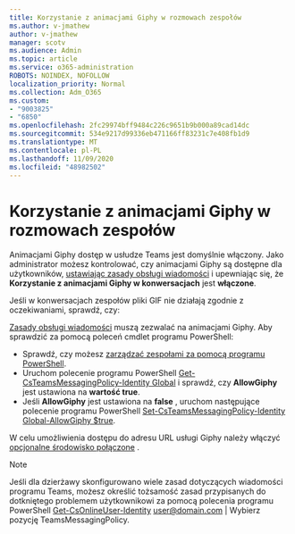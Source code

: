 ```yaml
---
title: Korzystanie z animacjami Giphy w rozmowach zespołów
ms.author: v-jmathew
author: v-jmathew
manager: scotv
ms.audience: Admin
ms.topic: article
ms.service: o365-administration
ROBOTS: NOINDEX, NOFOLLOW
localization_priority: Normal
ms.collection: Adm_O365
ms.custom:
- "9003825"
- "6850"
ms.openlocfilehash: 2fc29974bff9484c226c9651b9b000a89cad14dc
ms.sourcegitcommit: 534e9217d99336eb471166ff83231c7e408fb1d9
ms.translationtype: MT
ms.contentlocale: pl-PL
ms.lasthandoff: 11/09/2020
ms.locfileid: "48982502"
---
```

# <a name="using-giphys-in-teams-conversations"></a>Korzystanie z animacjami Giphy w rozmowach zespołów

Animacjami Giphy dostęp w usłudze Teams jest domyślnie włączony. Jako administrator możesz kontrolować, czy animacjami Giphy są dostępne dla użytkowników, [ustawiając zasady obsługi wiadomości](https://docs.microsoft.com/microsoftteams/messaging-policies-in-teams#messaging-policy-settings) i upewniając się, że **Korzystanie z animacjami Giphy w konwersacjach** jest **włączone**.

Jeśli w konwersacjach zespołów pliki GIF nie działają zgodnie z oczekiwaniami, sprawdź, czy:

[Zasady obsługi wiadomości](https://docs.microsoft.com/microsoftteams/messaging-policies-in-teams) muszą zezwalać na animacjami Giphy. Aby sprawdzić za pomocą poleceń cmdlet programu PowerShell:

- Sprawdź, czy możesz [zarządzać zespołami za pomocą programu PowerShell](https://docs.microsoft.com/microsoftteams/teams-powershell-overview?view=o365-worldwide#manage-teams-with-powershell).
- Uruchom polecenie programu PowerShell [Get-CsTeamsMessagingPolicy-Identity Global](https://docs.microsoft.com/powershell/module/skype/get-csteamsmessagingpolicy?view=skype-ps) i sprawdź, czy **AllowGiphy** jest ustawiona na **wartość true**.
- Jeśli **AllowGiphy** jest ustawiona na **false** , uruchom następujące polecenie programu PowerShell [Set-CsTeamsMessagingPolicy-Identity Global-AllowGiphy $true](https://docs.microsoft.com/powershell/module/skype/set-csteamsmessagingpolicy?view=skype-ps).

W celu umożliwienia dostępu do adresu URL usługi Giphy należy włączyć [opcjonalne środowisko połączone](https://docs.microsoft.com/deployoffice/privacy/optional-connected-experiences) .

> [!NOTE]
> Jeśli dla dzierżawy skonfigurowano wiele zasad dotyczących wiadomości programu Teams, możesz określić tożsamość zasad przypisanych do dotkniętego problemem użytkownikowi za pomocą polecenia programu PowerShell [Get-CsOnlineUser-Identity](https://docs.microsoft.com/powershell/module/skype/get-csonlineuser?view=skype-ps) <user@domain.com> | Wybierz pozycję TeamsMessagingPolicy.
